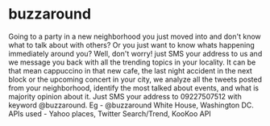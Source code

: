 # buzzaround
Going to a party in a new neighborhood you just moved into and don't know what to talk about with others? Or you just want to know whats happening immediately around you? Well, don't worry! just SMS your address to us and we message you back with all the trending topics in your locality.   It can be that mean cappuccino in that new cafe, the last night accident in the next block or the upcoming concert in your city, we analyze all the tweets posted from your neighborhood, identify the most talked about events, and what is majority opinion about it. Just SMS your address to 09227507512 with keyword @buzzaround. Eg - @buzzaround White House, Washington DC.  APIs used - Yahoo places, Twitter Search/Trend, KooKoo API
